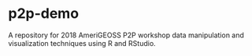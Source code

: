 # p2p-demo
A repository for 2018 AmeriGEOSS P2P workshop data manipulation and visualization techniques using R and RStudio.
